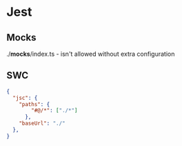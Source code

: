 # Jest

## Mocks

./__mocks__/index.ts - isn't allowed without extra configuration

## SWC

```json
{
  "jsc": {
    "paths": {
        "#@/*": ["./*"]
      },
    "baseUrl": "./"
  },
}
```
